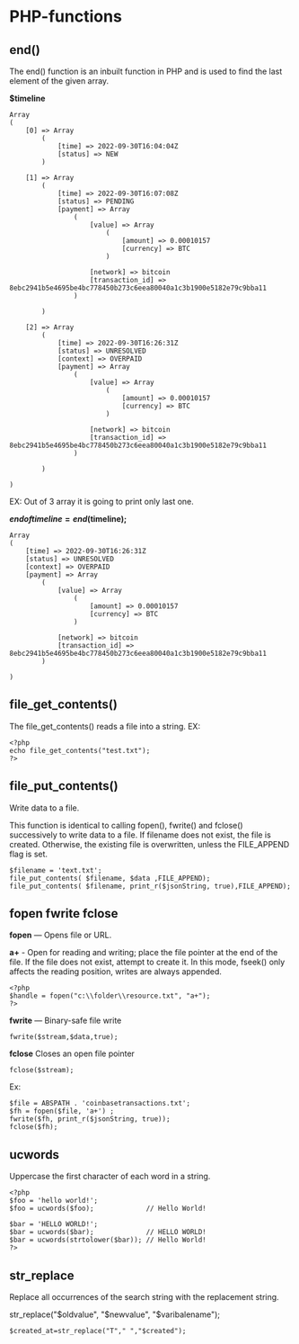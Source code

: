 # PHP-functions

## end()
The end() function is an inbuilt function in PHP and is used to find the last element of the given array.

**$timeline**
``` 
Array
(
    [0] => Array
        (
            [time] => 2022-09-30T16:04:04Z
            [status] => NEW
        )

    [1] => Array
        (
            [time] => 2022-09-30T16:07:08Z
            [status] => PENDING
            [payment] => Array
                (
                    [value] => Array
                        (
                            [amount] => 0.00010157
                            [currency] => BTC
                        )

                    [network] => bitcoin
                    [transaction_id] => 8ebc2941b5e4695be4bc778450b273c6eea80040a1c3b1900e5182e79c9bba11
                )

        )

    [2] => Array
        (
            [time] => 2022-09-30T16:26:31Z
            [status] => UNRESOLVED
            [context] => OVERPAID
            [payment] => Array
                (
                    [value] => Array
                        (
                            [amount] => 0.00010157
                            [currency] => BTC
                        )

                    [network] => bitcoin
                    [transaction_id] => 8ebc2941b5e4695be4bc778450b273c6eea80040a1c3b1900e5182e79c9bba11
                )

        )

)
``` 
EX: Out of 3 array it is going to print only last one.

**$endoftimeline = end($timeline);**
``` 
Array
(
    [time] => 2022-09-30T16:26:31Z
    [status] => UNRESOLVED
    [context] => OVERPAID
    [payment] => Array
        (
            [value] => Array
                (
                    [amount] => 0.00010157
                    [currency] => BTC
                )

            [network] => bitcoin
            [transaction_id] => 8ebc2941b5e4695be4bc778450b273c6eea80040a1c3b1900e5182e79c9bba11
        )

)

``` 

## file_get_contents()
The file_get_contents() reads a file into a string.
EX: 
``` 
<?php
echo file_get_contents("test.txt");
?>
``` 

## file_put_contents()
Write data to a file.

This function is identical to calling fopen(), fwrite() and fclose() successively to write data to a file.
If filename does not exist, the file is created. Otherwise, the existing file is overwritten, unless the FILE_APPEND flag is set.

``` 
$filename = 'text.txt';
file_put_contents( $filename, $data ,FILE_APPEND);
file_put_contents( $filename, print_r($jsonString, true),FILE_APPEND);
``` 

## fopen fwrite fclose

**fopen** — Opens file or URL.

**a+** - Open for reading and writing; place the file pointer at the end of the file. If the file does not exist, attempt to create it. In this mode,       fseek() only affects the reading position, writes are always appended.
    
``` 
<?php
$handle = fopen("c:\\folder\\resource.txt", "a+");
?>
``` 
**fwrite** — Binary-safe file write
``` 
fwrite($stream,$data,true);
``` 
**fclose** Closes an open file pointer
``` 
fclose($stream);
``` 
Ex:
``` 
$file = ABSPATH . 'coinbasetransactions.txt';
$fh = fopen($file, 'a+') ; 
fwrite($fh, print_r($jsonString, true)); 
fclose($fh); 
``` 
      
## ucwords
Uppercase the first character of each word in a string.
``` 
<?php
$foo = 'hello world!';
$foo = ucwords($foo);             // Hello World!

$bar = 'HELLO WORLD!';
$bar = ucwords($bar);             // HELLO WORLD!
$bar = ucwords(strtolower($bar)); // Hello World!
?>
``` 

## str_replace
Replace all occurrences of the search string with the replacement string.

str_replace("$oldvalue", "$newvalue", "$varibalename");

``` 
$created_at=str_replace("T"," ","$created");
``` 
